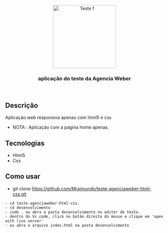 <p align="center" >
  <img src="https://www.agenciaweber.com.br/wp-content/uploads/2017/07/logo.png" height="200" width="200" alt="Teste f" />
</p>

<h3 align="center">
 aplicação do teste da Agencia Weber 
</h3>

<br>

## Descrição

Aplicação web responsiva apenas com html5 e css

- NOTA : Aplicação com a pagina home apenas.

## Tecnologias

- Html5
- Css

## Como usar
- git clone https://github.com/Mraimundo/teste-agenciaweber-html-css.git 

```
- cd teste-agenciaweber-html-css.
- cd desenvolvimento
- code . ou abra a pasta desenvolvimento no editor de texto.
- dentro do Vs code, click no botão direito do mouse e clique em 'open with live server'
- ou abra o arquivo index.html na pasta desenvolvimento
```

